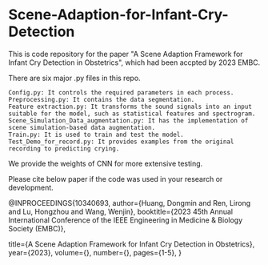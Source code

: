 # Scene-Adaption-for-Infant-Cry-Detection
This is code repository for the paper "A Scene Adaption Framework for Infant Cry Detection in Obstetrics", which had been accpted by 2023 EMBC.


There are six major .py files in this repo.

    Config.py: It controls the required parameters in each process.
    Preprocessing.py: It contains the data segmentation.
    Feature extraction.py: It transforms the sound signals into an input suitable for the model, such as statistical features and spectrogram.
    Scene_Simulation_Data_augmentation.py: It has the implementation of scene simulation-based data augmentation.
    Train.py: It is used to train and test the model.
    Test_Demo_for_record.py: It provides examples from the original recording to predicting crying.

We provide the weights of CNN for more extensive testing.

Please cite below paper if the code was used in your research or development.

   @INPROCEEDINGS{10340693,
  author={Huang, Dongmin and Ren, Lirong and Lu, Hongzhou and Wang, Wenjin},
  booktitle={2023 45th Annual International Conference of the IEEE Engineering in Medicine & Biology Society (EMBC)}, 

  title={A Scene Adaption Framework for Infant Cry Detection in Obstetrics}, 
  year={2023},
  volume={},
  number={},
  pages={1-5},
  }



